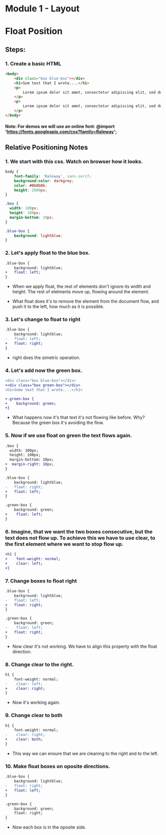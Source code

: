 # Module 1 - Layout

# Float Position

## Steps:

### 1. Create a basic HTML

```html
<body>
    <div class="box blue-box"></div>
    <h1>Som text that I wrote....</h1>
    <p>
        Lorem ipsum dolor sit amet, consectetur adipiscing elit, sed do eiusmod tempor incididunt ut labore et dolore magna aliqua. Ut enim ad minim veniam, quis nostrud exercitation ullamco laboris nisi ut aliquip ex ea commodo consequat. Duis aute irure dolor in reprehenderit in voluptate velit esse cillum dolore eu fugiat nulla pariatur. Excepteur sint occaecat cupidatat non proident, sunt in culpa qui officia deserunt mollit anim id est laborum.
    </p>
    <p>
        Lorem ipsum dolor sit amet, consectetur adipiscing elit, sed do eiusmod tempor incididunt ut labore et dolore magna aliqua. Ut enim ad minim veniam, quis nostrud exercitation ullamco laboris nisi ut aliquip ex ea commodo consequat. Duis aute irure dolor in reprehenderit in voluptate velit esse cillum dolore eu fugiat nulla pariatur. Excepteur sint occaecat cupidatat non proident, sunt in culpa qui officia deserunt mollit anim id est laborum.
    </p>
</body>
``` 
#### Note: For demos we will use an online font: @import 'https://fonts.googleapis.com/css?family=Raleway';

## Relative Positioning Notes

### 1. We start with this css. Watch on browser how it looks.

```css
body {
    font-family: 'Raleway', sans-serif;
    background-color: darkgrey;
    color: #0b0b0b;
    height: 2000px;
}

.box {
  width: 100px;
  height: 100px;
  margin-bottom: 10px;
}

.blue-box {
    background: lightblue;
}
``` 

### 2. Let's apply float to the blue box.

```diff
.blue-box {
    background: lightblue;
+   float: left;
}
```
* When we apply float, the rest of elements don't ignore its width and height. The rest of elelments move up, flowing around the element.

* What float does it's to remove the element from the document flow, and push it to the left, how much as it is possible.

### 3. Let's change to float to right
```diff
.blue-box {
    background: lightblue;
-   float: left;
+   float: right;
}
```
* right does the simetric operation.

### 4. Let's add now the green box.

```diff html
<div class="box blue-box"></div>
+<div class="box green-box"></div>
<h1>Some text that I wrote....</h1>
```

```diff
+.green-box {
+    background: green;
+}
```

* What happens now it's that text it's not flowing like before. Why? Because the green box it's avoiding the flow.

### 5. Now if we use float on green the text flows again. 

```diff
.box {
  width: 100px;
  height: 100px;
  margin-bottom: 10px;
+  margin-right: 10px;
}

.blue-box {
    background: lightblue;
-   float: right;
+   float: left;
}

.green-box {
    background: green;
+    float: left;
}
```

### 6. Imagine, that we want the two boxes consecutive, but the text does not flow up. To achieve this we have to use clear, to the first element where we want to stop flow up.

```diff
+h1 {
+    font-weight: normal;
+    clear: left;
+}
```

### 7. Change boxes to float right

```diff
.blue-box {
    background: lightblue;
-   float: left;
+   float: right;
}

.green-box {
    background: green;
-    float: left;
+   float: right;
}
```
* Now clear it's not working. We have to align this property with the float direction.

### 8. Change clear to the right.

```diff
h1 {
    font-weight: normal;
-    clear: left;
+    clear: right;
}
```
* Now it's working again.

### 9. Change clear to both

```diff
h1 {
    font-weight: normal;
-    clear: right;
+    clear: both;
}
```
* This way we can ensure that we are cleaning to the right and to the left.

### 10. Make float boxes on oposite directions.

```diff
.blue-box {
    background: lightblue;
-   float: right;
+   float: left;
}

.green-box {
    background: green;
    float: right;
}
```

* Now each box is in the oposite side.

